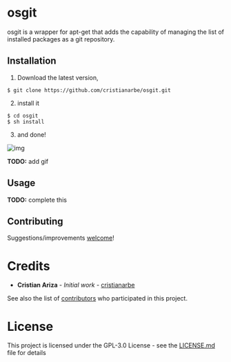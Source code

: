# osgit

osgit is a wrapper for apt-get that adds the capability of managing the list of installed packages as a git repository.

## Installation

1. Download the latest version,

```
$ git clone https://github.com/cristianarbe/osgit.git
```

2. install it

```
$ cd osgit
$ sh install
```

3. and done!

![img](gifs/installation.gif)

**TODO:** add gif

## Usage

**TODO:** complete this

## Contributing

Suggestions/improvements [welcome](https://github.com/cristianarbe/osgit/issues)!

# Credits

- **Cristian Ariza** - _Initial work_ - [cristianarbe](https://github.com/cristianarbe)

See also the list of [contributors](https://github.com/cristianarbe/gnad/contributors) who participated in this project.

# License

This project is licensed under the GPL-3.0 License - see the [LICENSE.md](LICENSE.md) file for details
